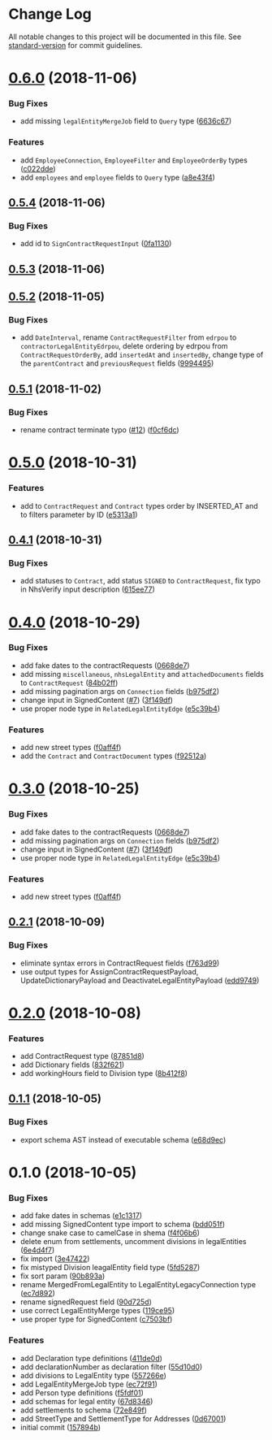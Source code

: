 # Change Log

All notable changes to this project will be documented in this file. See [standard-version](https://github.com/conventional-changelog/standard-version) for commit guidelines.

<a name="0.6.0"></a>
# [0.6.0](https://github.com/edenlabllc/ehealth.schema/compare/v0.5.4...v0.6.0) (2018-11-06)


### Bug Fixes

* add missing `legalEntityMergeJob` field to `Query` type ([6636c67](https://github.com/edenlabllc/ehealth.schema/commit/6636c67))


### Features

* add `EmployeeConnection`, `EmployeeFilter` and `EmployeeOrderBy` types ([c022dde](https://github.com/edenlabllc/ehealth.schema/commit/c022dde))
* add `employees` and `employee` fields to `Query` type ([a8e43f4](https://github.com/edenlabllc/ehealth.schema/commit/a8e43f4))



<a name="0.5.4"></a>
## [0.5.4](https://github.com/edenlabllc/ehealth.schema/compare/v0.5.3...v0.5.4) (2018-11-06)


### Bug Fixes

* add id to `SignContractRequestInput` ([0fa1130](https://github.com/edenlabllc/ehealth.schema/commit/0fa1130))



<a name="0.5.3"></a>
## [0.5.3](https://github.com/edenlabllc/ehealth.schema/compare/v0.5.2...v0.5.3) (2018-11-06)



<a name="0.5.2"></a>
## [0.5.2](https://github.com/edenlabllc/ehealth.schema/compare/v0.5.1...v0.5.2) (2018-11-05)


### Bug Fixes

* add `DateInterval`, rename `ContractRequestFilter` from `edrpou` to `contractorLegalEntityEdrpou`, delete ordering by edrpou from `ContractRequestOrderBy`, add `insertedAt` and `insertedBy`, change type of the `parentContract` and `previousRequest` fields ([9994495](https://github.com/edenlabllc/ehealth.schema/commit/9994495))



<a name="0.5.1"></a>
## [0.5.1](https://github.com/edenlabllc/ehealth.schema/compare/v0.5.0...v0.5.1) (2018-11-02)


### Bug Fixes

* rename contract terminate typo ([#12](https://github.com/edenlabllc/ehealth.schema/issues/12)) ([f0cf6dc](https://github.com/edenlabllc/ehealth.schema/commit/f0cf6dc))



<a name="0.5.0"></a>
# [0.5.0](https://github.com/edenlabllc/ehealth.schema/compare/v0.4.1...v0.5.0) (2018-10-31)


### Features

* add to `ContractRequest` and `Contract` types order by INSERTED_AT and to filters parameter by ID ([e5313a1](https://github.com/edenlabllc/ehealth.schema/commit/e5313a1))



<a name="0.4.1"></a>
## [0.4.1](https://github.com/edenlabllc/ehealth.schema/compare/v0.4.0...v0.4.1) (2018-10-31)


### Bug Fixes

* add statuses to `Contract`, add status `SIGNED` to `ContractRequest`, fix typo in NhsVerify input description ([615ee77](https://github.com/edenlabllc/ehealth.schema/commit/615ee77))



<a name="0.4.0"></a>
# [0.4.0](https://github.com/edenlabllc/ehealth.schema/compare/v0.2.1...v0.4.0) (2018-10-29)


### Bug Fixes

* add fake dates to the contractRequests ([0668de7](https://github.com/edenlabllc/ehealth.schema/commit/0668de7))
* add missing `miscellaneous`, `nhsLegalEntity` and `attachedDocuments` fields to `ContractRequest` ([84b02ff](https://github.com/edenlabllc/ehealth.schema/commit/84b02ff))
* add missing pagination args on `Connection` fields ([b975df2](https://github.com/edenlabllc/ehealth.schema/commit/b975df2))
* change input in SignedContent ([#7](https://github.com/edenlabllc/ehealth.schema/issues/7)) ([3f149df](https://github.com/edenlabllc/ehealth.schema/commit/3f149df))
* use proper node type in `RelatedLegalEntityEdge` ([e5c39b4](https://github.com/edenlabllc/ehealth.schema/commit/e5c39b4))


### Features

* add new street types ([f0aff4f](https://github.com/edenlabllc/ehealth.schema/commit/f0aff4f))
* add the `Contract` and `ContractDocument` types ([f92512a](https://github.com/edenlabllc/ehealth.schema/commit/f92512a))



<a name="0.3.0"></a>
# [0.3.0](https://github.com/edenlabllc/ehealth.schema/compare/v0.2.1...v0.3.0) (2018-10-25)


### Bug Fixes

* add fake dates to the contractRequests ([0668de7](https://github.com/edenlabllc/ehealth.schema/commit/0668de7))
* add missing pagination args on `Connection` fields ([b975df2](https://github.com/edenlabllc/ehealth.schema/commit/b975df2))
* change input in SignedContent ([#7](https://github.com/edenlabllc/ehealth.schema/issues/7)) ([3f149df](https://github.com/edenlabllc/ehealth.schema/commit/3f149df))
* use proper node type in `RelatedLegalEntityEdge` ([e5c39b4](https://github.com/edenlabllc/ehealth.schema/commit/e5c39b4))


### Features

* add new street types ([f0aff4f](https://github.com/edenlabllc/ehealth.schema/commit/f0aff4f))



<a name="0.2.1"></a>
## [0.2.1](https://github.com/edenlabllc/ehealth.schema/compare/v0.2.0...v0.2.1) (2018-10-09)


### Bug Fixes

* eliminate syntax errors in ContractRequest fields ([f763d99](https://github.com/edenlabllc/ehealth.schema/commit/f763d99))
* use output types for AssignContractRequestPayload, UpdateDictionaryPayload and DeactivateLegalEntityPayload ([edd9749](https://github.com/edenlabllc/ehealth.schema/commit/edd9749))



<a name="0.2.0"></a>
# [0.2.0](https://github.com/edenlabllc/ehealth.schema/compare/v0.1.1...v0.2.0) (2018-10-08)


### Features

* add ContractRequest type ([87851d8](https://github.com/edenlabllc/ehealth.schema/commit/87851d8))
* add Dictionary fields ([832f621](https://github.com/edenlabllc/ehealth.schema/commit/832f621))
* add workingHours field to Division type ([8b412f8](https://github.com/edenlabllc/ehealth.schema/commit/8b412f8))



<a name="0.1.1"></a>
## [0.1.1](https://github.com/edenlabllc/ehealth.schema/compare/v0.1.0...v0.1.1) (2018-10-05)


### Bug Fixes

* export schema AST instead of executable schema ([e68d9ec](https://github.com/edenlabllc/ehealth.schema/commit/e68d9ec))



<a name="0.1.0"></a>
# 0.1.0 (2018-10-05)


### Bug Fixes

* add fake dates in schemas ([e1c1317](https://github.com/edenlabllc/ehealth.schema/commit/e1c1317))
* add missing SignedContent type import to schema ([bdd051f](https://github.com/edenlabllc/ehealth.schema/commit/bdd051f))
* change snake case to camelCase in shema ([f4f06b6](https://github.com/edenlabllc/ehealth.schema/commit/f4f06b6))
* delete enum from settlements, uncomment divisions in legalEntities ([6e4d4f7](https://github.com/edenlabllc/ehealth.schema/commit/6e4d4f7))
* fix import ([3e47422](https://github.com/edenlabllc/ehealth.schema/commit/3e47422))
* fix mistyped Division leagalEntity field type ([5fd5287](https://github.com/edenlabllc/ehealth.schema/commit/5fd5287))
* fix sort param ([90b893a](https://github.com/edenlabllc/ehealth.schema/commit/90b893a))
* rename MergedFromLegalEntity to LegalEntityLegacyConnection type ([ec7d892](https://github.com/edenlabllc/ehealth.schema/commit/ec7d892))
* rename signedRequest field ([90d725d](https://github.com/edenlabllc/ehealth.schema/commit/90d725d))
* use correct LegalEntityMerge types ([119ce95](https://github.com/edenlabllc/ehealth.schema/commit/119ce95))
* use proper type for SignedContent ([c7503bf](https://github.com/edenlabllc/ehealth.schema/commit/c7503bf))


### Features

* add Declaration type definitions ([411de0d](https://github.com/edenlabllc/ehealth.schema/commit/411de0d))
* add declarationNumber as declaration filter ([55d10d0](https://github.com/edenlabllc/ehealth.schema/commit/55d10d0))
* add divisions to LegalEntity type ([557266e](https://github.com/edenlabllc/ehealth.schema/commit/557266e))
* add LegalEntityMergeJob type ([ec72f91](https://github.com/edenlabllc/ehealth.schema/commit/ec72f91))
* add Person type definitions ([f5fdf01](https://github.com/edenlabllc/ehealth.schema/commit/f5fdf01))
* add schemas for legal entity ([67d8346](https://github.com/edenlabllc/ehealth.schema/commit/67d8346))
* add settlements to schema ([72e849f](https://github.com/edenlabllc/ehealth.schema/commit/72e849f))
* add StreetType and SettlementType for Addresses ([0d67001](https://github.com/edenlabllc/ehealth.schema/commit/0d67001))
* initial commit ([157894b](https://github.com/edenlabllc/ehealth.schema/commit/157894b))
